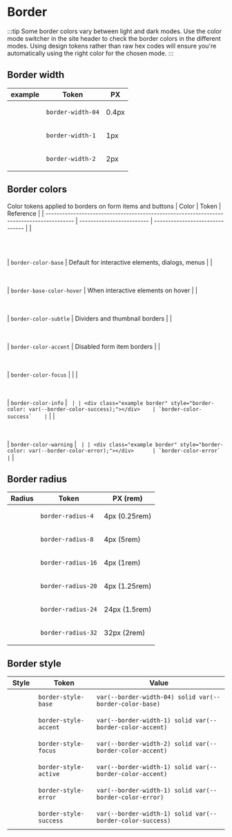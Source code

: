 # Border

:::tip
Some border colors vary between light and dark modes. Use the color mode switcher in the site
header to check the border colors in the different modes. Using design tokens rather than raw hex
codes will ensure you're automatically using the right color for the chosen mode.
:::

## Border width
| example                                                                                  | Token                     | PX    |
| ---------------------------------------------------------------------------------------- | ------------------------- | ----- |
| <div class="example border" style="border-width: var(--border-width-04);"></div>       | `border-width-04`        | 0.4px |
| <div class="example border" style="border-width: var(--border-width-1);"></div>       | `border-width-1` | 1px |
| <div class="example border" style="border-width: var(--border-width-2);"></div>       | `border-width-2` | 2px |


## Border colors
Color tokens applied to borders on form items and buttons
| Color                                                                                    | Token                     | Reference                       |
| ---------------------------------------------------------------------------------------- | ------------------------- | ------------------------------- |
| <div class="example border" style="border-color: var(--border-color-base);"></div>       | `border-color-base`        | Default for interactive elements, dialogs, menus |
| <div class="example border" style="border-color: var(--border-color-base-hover);"></div> | `border-base-color-hover` | When interactive elements on hover |
| <div class="example border" style="border-color: var(--border-color-subtle);"></div>     | `border-color-subtle`     | Dividers and thumbnail borders |
| <div class="example border" style="border-color: var(--border-color-accent);"></div>     | `border-color-accent`     | Disabled form item borders |
| <div class="example border" style="border-color: var(--border-color-focus);"></div>      | `border-color-focus`      |  |
| <div class="example border" style="border-color: var(--border-color-info);"></div>       | `border-color-info`       | ``  |
| <div class="example border" style="border-color: var(--border-color-success);"></div>    | `border-color-success`    | ``  |
| <div class="example border" style="border-color: var(--border-color-warning);"></div>    | `border-color-warning`    | ``  |
| <div class="example border" style="border-color: var(--border-color-error);"></div>      | `border-color-error`      | ``  |


## Border radius
| Radius                                                                             | Token              | PX (rem)      |
| ---------------------------------------------------------------------------------- | ------------------ | ------------- |
| <div class="example border" style="border-radius: var(--border-radius-4);"></div>  | `border-radius-4`  | 4px (0.25rem) |
| <div class="example border" style="border-radius: var(--border-radius-8);"></div>  | `border-radius-8`  | 4px (5rem)    |
| <div class="example border" style="border-radius: var(--border-radius-16);"></div> | `border-radius-16` | 4px (1rem)    |
| <div class="example border" style="border-radius: var(--border-radius-20);"></div> | `border-radius-20` | 4px (1.25rem) |
| <div class="example border" style="border-radius: var(--border-radius-24);"></div> | `border-radius-24` | 24px (1.5rem) |
| <div class="example border" style="border-radius: var(--border-radius-32);"></div> | `border-radius-32` | 32px (2rem)   |

## Border style
| Style                                                                           | Token                  | Value                                                     |
| ------------------------------------------------------------------------------- | ---------------------- | --------------------------------------------------------- |
| <div class="example border" style="border: var(--border-style-base);"></div>    | `border-style-base`    | `var(--border-width-04) solid var(--border-color-base)`   |
| <div class="example border" style="border: var(--border-style-accent);"></div>  | `border-style-accent`  | `var(--border-width-1) solid var(--border-color-accent)`  |
| <div class="example border" style="border: var(--border-style-focus);"></div>   | `border-style-focus`   | `var(--border-width-2) solid var(--border-color-accent)`  |
| <div class="example border" style="border: var(--border-style-active);"></div>  | `border-style-active`  | `var(--border-width-1) solid var(--border-color-accent)`  |
| <div class="example border" style="border: var(--border-style-error);"></div>   | `border-style-error`   | `var(--border-width-1) solid var(--border-color-error)`   |
| <div class="example border" style="border: var(--border-style-success);"></div> | `border-style-success` | `var(--border-width-1) solid var(--border-color-success)` |


<style>


    @import url(_variables.css);
        .example {
            width: 3rem;
            height: 3rem;
            border-radius: 0.25rem;
            box-shadow: var(--shadow-sm);
        }

        .border {
                border: var(--border-width-2) solid var(--border-color-base);
                box-shadow: none;
            }

</style>